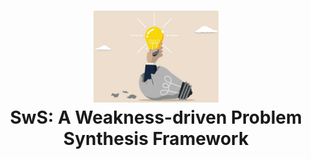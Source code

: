 <h1 align="center">
<img src="./docs/static/images/icon.png" width="200" alt="SwS-Logo" />
<br>
SwS: A Weakness-driven Problem Synthesis Framework</span>
</h1>